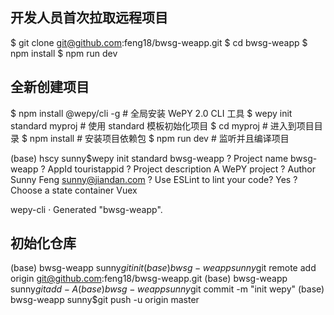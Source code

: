 
## 开发人员首次拉取远程项目

$ git clone git@github.com:feng18/bwsg-weapp.git
$ cd bwsg-weapp
$ npm install
$ npm run dev

## 全新创建项目

$ npm install @wepy/cli -g # 全局安装 WePY 2.0 CLI 工具
$ wepy init standard myproj # 使用 standard 模板初始化项目
$ cd myproj # 进入到项目目录
$ npm install # 安装项目依赖包
$ npm run dev # 监听并且编译项目

(base) hscy sunny$wepy init standard bwsg-weapp
? Project name bwsg-weapp
? AppId touristappid
? Project description A WePY project
? Author Sunny Feng <sunny@jiandan.com>
? Use ESLint to lint your code? Yes
? Choose a state container Vuex

   wepy-cli · Generated "bwsg-weapp".

## 初始化仓库

(base) bwsg-weapp sunny$git init
(base) bwsg-weapp sunny$git remote add origin git@github.com:feng18/bwsg-weapp.git
(base) bwsg-weapp sunny$git add -A
(base) bwsg-weapp sunny$git commit -m "init wepy"
(base) bwsg-weapp sunny$git push -u origin master

